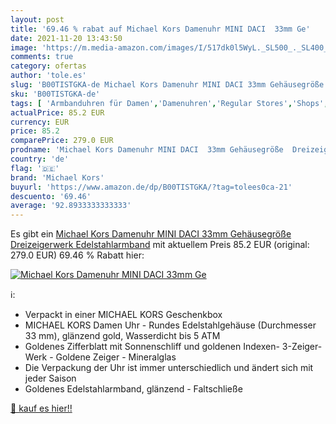 ```yaml
---
layout: post
title: '69.46 % rabat auf Michael Kors Damenuhr MINI DACI  33mm Ge'
date: 2021-11-20 13:43:50
image: 'https://m.media-amazon.com/images/I/517dk0l5WyL._SL500_._SL400_.jpg'
comments: true
category: ofertas
author: 'tole.es'
slug: 'B00TISTGKA-de Michael Kors Damenuhr MINI DACI 33mm Gehäusegröße...'
sku: 'B00TISTGKA-de'
tags: [ 'Armbanduhren für Damen','Damenuhren','Regular Stores','Shops','Uhren','michael kors', ]
actualPrice: 85.2 EUR
currency: EUR
price: 85.2
comparePrice: 279.0 EUR
prodname: 'Michael Kors Damenuhr MINI DACI  33mm Gehäusegröße  Dreizeigerwerk  Edelstahlarmband'
country: 'de'
flag: '🇩🇪'
brand: 'Michael Kors'
buyurl: 'https://www.amazon.de/dp/B00TISTGKA/?tag=tolees0ca-21'
descuento: '69.46'
average: '92.8933333333333'
---
```


Es gibt ein [Michael Kors Damenuhr MINI DACI  33mm Gehäusegröße  Dreizeigerwerk  Edelstahlarmband](https://www.amazon.de/dp/B00TISTGKA/?tag=tolees0ca-21) mit aktuellem Preis 85.2 EUR (original: 279.0 EUR) 69.46 % Rabatt hier:

[![Michael Kors Damenuhr MINI DACI  33mm Ge](https://m.media-amazon.com/images/I/517dk0l5WyL._SL500_._SL400_.jpg)](https://www.amazon.de/dp/B00TISTGKA/?tag=tolees0ca-21)

ℹ️:

- Verpackt in einer MICHAEL KORS Geschenkbox
- MICHAEL KORS Damen Uhr - Rundes Edelstahlgehäuse (Durchmesser 33 mm), glänzend gold, Wasserdicht bis 5 ATM
- Goldenes Zifferblatt mit Sonnenschliff und goldenen Indexen- 3-Zeiger-Werk - Goldene Zeiger - Mineralglas
- Die Verpackung der Uhr ist immer unterschiedlich und ändert sich mit jeder Saison
- Goldenes Edelstahlarmband, glänzend - Faltschließe

[🛒 kauf es hier!!](https://www.amazon.de/dp/B00TISTGKA/?tag=tolees0ca-21)
